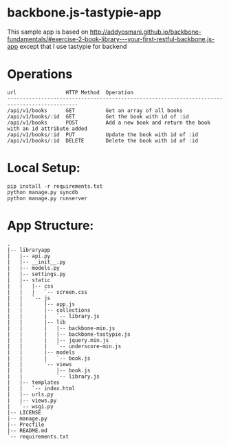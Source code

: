 backbone.js-tastypie-app
=====================

This sample app is based on http://addyosmani.github.io/backbone-fundamentals/#exercise-2-book-library---your-first-restful-backbone.js-app except that I use tastypie for backend


Operations
==========
```
url                HTTP Method  Operation
---------------------------------------------------------------------------------------------
/api/v1/books      GET          Get an array of all books
/api/v1/books/:id  GET          Get the book with id of :id
/api/v1/books      POST         Add a new book and return the book with an id attribute added
/api/v1/books/:id  PUT          Update the book with id of :id
/api/v1/books/:id  DELETE       Delete the book with id of :id
```

Local Setup:
============
```
pip install -r requirements.txt
python manage.py syncdb
python manage.py runserver
```

App Structure:
==============

```
.
|-- libraryapp
|   |-- api.py
|   |-- __init__.py
|   |-- models.py
|   |-- settings.py
|   |-- static
|   |   |-- css
|   |   |   `-- screen.css
|   |   `-- js
|   |       |-- app.js
|   |       |-- collections
|   |       |   `-- library.js
|   |       |-- lib
|   |       |   |-- backbone-min.js
|   |       |   |-- backbone-tastypie.js
|   |       |   |-- jquery.min.js
|   |       |   `-- underscore-min.js
|   |       |-- models
|   |       |   `-- book.js
|   |       `-- views
|   |           |-- book.js
|   |           `-- library.js
|   |-- templates
|   |   `-- index.html
|   |-- urls.py
|   |-- views.py
|   `-- wsgi.py
|-- LICENSE
|-- manage.py
|-- Procfile
|-- README.md
`-- requirements.txt
```
